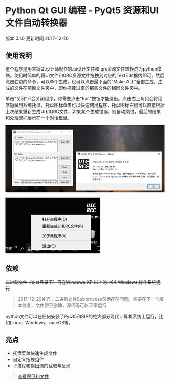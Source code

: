 # Python Qt GUI 编程 - PyQt5 资源和UI文件自动转换器

版本 0.1.0 更新时间 2017-12-20

## 使用说明

这个程序是用来将Qt设计师制作的.ui设计文件和.qrc资源文件转换成为python模块。使用时简单的将UI文件和QRC资源文件拖拽到对应的TextEdit框内即可，然后点击右边的命令，可以单个生成，也可以点击最下面的“Make ALL”全部生成，生成的文件在项目文件夹中，即你拖拽过来的那些文件的相同文件夹中。

单击“关闭”不会关闭程序，你需要点击“Exit”按钮才能退出。点击右上角只会将程序隐藏到系统托盘，托盘图标单击可以快速调出程序，托盘图标右键可以直接根据上次结果重新生成UI和QRC文件，如果某个生成错误，则自动跳过，最后的结果和处理流程展示在一个对话框里。

![](/Media/rccuic.png)

![](/Media/rccuic2.png)

## 依赖

<del>二进制文件（dist目录下）可在Windows XP 以上的 ×64 Windows 操作系统运行</del>

> 2017-12-20补充：二进制文件Subprocess句柄存在问题，需要在下一个版本修复，文件暂已删除，源代码可以正常运行

python文件可以在任何安装了PyQt5和SIP的绝大部分现代计算机系统上运行，比如Linux，Windows，macOS等。

## 亮点

- 托盘菜单快速生成文件
- 自定义拖拽组件
- 子进程和输出流的截取与呈现

> [查看项目和文件](https://github.com/corkine/pyBook/tree/master/Project_PyQt5_RCC_UIC_Maker)
